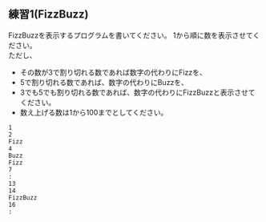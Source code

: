 ## 練習1(FizzBuzz)

FizzBuzzを表示するプログラムを書いてください。
1から順に数を表示させてください。  
ただし、
- その数が3で割り切れる数であれば数字の代わりにFizzを、
- 5で割り切れる数であれば、数字の代わりにBuzzを、
- 3でも5でも割り切れる数であれば、数字の代わりにFizzBuzzと表示させてください。
- 数え上げる数は1から100までとしてください。

```
1
2
Fizz
4
Buzz
Fizz
7
:
13
14
FizzBuzz
16
:
```
